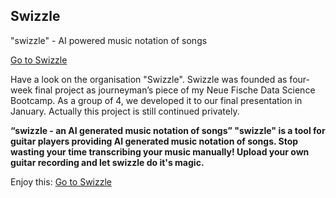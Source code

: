 ## __Swizzle__
"swizzle" - AI powered music notation of songs

[Go to Swizzle](https://github.com/swizzle-app/swizzle.git)

Have a look on the organisation "Swizzle". Swizzle was founded as four-week final project as journeyman’s piece of my Neue Fische Data Science Bootcamp. As a group of 4, we developed it to our final presentation in January. Actually this project is still continued privately. 

__“swizzle - an AI generated music notation of songs”
"swizzle" is a tool for guitar players providing AI generated music notation of songs. Stop wasting your time transcribing your music manually! Upload your own guitar recording and let swizzle do it's magic.__


Enjoy this: [Go to Swizzle](https://github.com/swizzle-app/swizzle.git)
